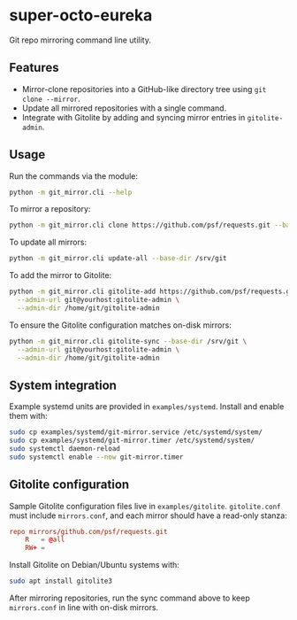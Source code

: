 # super-octo-eureka

Git repo mirroring command line utility.

## Features

- Mirror-clone repositories into a GitHub-like directory tree using `git clone --mirror`.
- Update all mirrored repositories with a single command.
- Integrate with Gitolite by adding and syncing mirror entries in `gitolite-admin`.

## Usage

Run the commands via the module:

```bash
python -m git_mirror.cli --help
```

To mirror a repository:

```bash
python -m git_mirror.cli clone https://github.com/psf/requests.git --base-dir /srv/git
```

To update all mirrors:

```bash
python -m git_mirror.cli update-all --base-dir /srv/git
```

To add the mirror to Gitolite:

```bash
python -m git_mirror.cli gitolite-add https://github.com/psf/requests.git \
  --admin-url git@yourhost:gitolite-admin \
  --admin-dir /home/git/gitolite-admin
```

To ensure the Gitolite configuration matches on-disk mirrors:

```bash
python -m git_mirror.cli gitolite-sync --base-dir /srv/git \
  --admin-url git@yourhost:gitolite-admin \
  --admin-dir /home/git/gitolite-admin
```

## System integration

Example systemd units are provided in `examples/systemd`.
Install and enable them with:

```bash
sudo cp examples/systemd/git-mirror.service /etc/systemd/system/
sudo cp examples/systemd/git-mirror.timer /etc/systemd/system/
sudo systemctl daemon-reload
sudo systemctl enable --now git-mirror.timer
```

## Gitolite configuration

Sample Gitolite configuration files live in `examples/gitolite`.
`gitolite.conf` must include `mirrors.conf`, and each mirror should
have a read-only stanza:

```conf
repo mirrors/github.com/psf/requests.git
    R   = @all
    RW+ =
```

Install Gitolite on Debian/Ubuntu systems with:

```bash
sudo apt install gitolite3
```

After mirroring repositories, run the sync command above to keep
`mirrors.conf` in line with on-disk mirrors.

